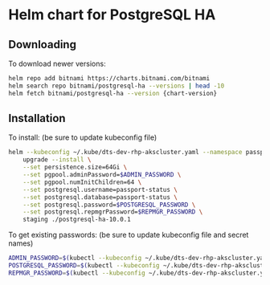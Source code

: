 # Helm chart for PostgreSQL HA

## Downloading

To download newer versions:

``` sh
helm repo add bitnami https://charts.bitnami.com/bitnami
helm search repo bitnami/postgresql-ha --versions | head -10
helm fetch bitnami/postgresql-ha --version {chart-version}
```

## Installation

To install: (be sure to update kubeconfig file)

``` sh
helm --kubeconfig ~/.kube/dts-dev-rhp-akscluster.yaml --namespace passport-status \
    upgrade --install \
    --set persistence.size=64Gi \
    --set pgpool.adminPassword=$ADMIN_PASSWORD \
    --set pgpool.numInitChildren=64 \
    --set postgresql.username=passport-status \
    --set postgresql.database=passport-status \
    --set postgresql.password=$POSTGRESQL_PASSWORD \
    --set postgresql.repmgrPassword=$REPMGR_PASSWORD \
    staging ./postgresql-ha-10.0.1
```

To get existing passwords: (be sure to update kubeconfig file and secret names)

``` sh
ADMIN_PASSWORD=$(kubectl --kubeconfig ~/.kube/dts-dev-rhp-akscluster.yaml --namespace passport-status get secret staging-postgresql-ha-pgpool -o jsonpath="{.data.admin-password}" | base64 -d)
POSTGRESQL_PASSWORD=$(kubectl --kubeconfig ~/.kube/dts-dev-rhp-akscluster.yaml --namespace passport-status get secret staging-postgresql-ha-postgresql -o jsonpath="{.data.postgresql-password}" | base64 -d)
REPMGR_PASSWORD=$(kubectl --kubeconfig ~/.kube/dts-dev-rhp-akscluster.yaml --namespace passport-status get secret staging-postgresql-ha-postgresql -o jsonpath="{.data.repmgr-password}" | base64 -d)
```

